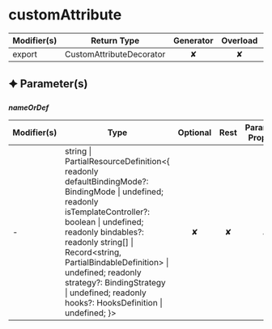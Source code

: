 # customAttribute

| Modifier(s)                            | Return Type                    | Generator                        | Overload                         | Implementation                        |
|----------------------------------------|--------------------------------|:--------------------------------:|:--------------------------------:|:-------------------------------------:|
| export | CustomAttributeDecorator | ✘ | ✘  | ✔ |

## &#128966; Parameter(s)

_**nameOrDef**_

| Modifier(s)                              | Type                        | Optional                           | Rest                          | Parameter Property                          | Initializer                       |
|------------------------------------------|-----------------------------|:----------------------------------:|:-----------------------------:|:-------------------------------------------:|-----------------------------------|
| - | string &#124; PartialResourceDefinition&lt;{ readonly defaultBindingMode?: BindingMode &#124; undefined; readonly isTemplateController?: boolean &#124; undefined; readonly bindables?: readonly string[] &#124; Record&lt;string, PartialBindableDefinition&gt; &#124; undefined; readonly strategy?: BindingStrategy &#124; undefined; readonly hooks?: HooksDefinition &#124; undefined; }&gt; | ✘  | ✘ | ✘ | - |